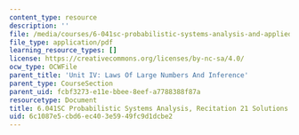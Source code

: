 ```yaml
---
content_type: resource
description: ''
file: /media/courses/6-041sc-probabilistic-systems-analysis-and-applied-probability-fall-2013/6c1087e5cbd6ec403e5949fc9d1dcbe2_MIT6_041SCF13_rec21_sol.pdf
file_type: application/pdf
learning_resource_types: []
license: https://creativecommons.org/licenses/by-nc-sa/4.0/
ocw_type: OCWFile
parent_title: 'Unit IV: Laws Of Large Numbers And Inference'
parent_type: CourseSection
parent_uid: fcbf3273-e11e-bbee-8eef-a7788388f87a
resourcetype: Document
title: 6.041SC Probabilistic Systems Analysis, Recitation 21 Solutions
uid: 6c1087e5-cbd6-ec40-3e59-49fc9d1dcbe2
---
```

